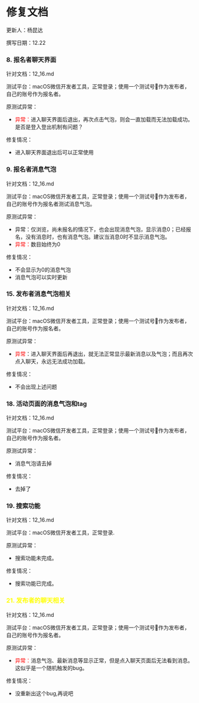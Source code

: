 # 修复文档

更新人：杨昆达

撰写日期：12.22



### 8. 报名者聊天界面

针对文档：12_16.md

测试平台：macOS微信开发者工具，正常登录；使用一个测试号🐖作为发布者，自己的账号作为报名者。

原测试异常：

- <font color=red>异常：</font>进入聊天界面后退出，再次点击气泡，则会一直加载而无法加载成功。是否是登入登出机制有问题？

修复情况：

- 进入聊天界面退出后可以正常使用



### 9. 报名者消息气泡

针对文档：12_16.md

测试平台：macOS微信开发者工具，正常登录；使用一个测试号🐖作为发布者，自己的账号作为报名者测试消息气泡。

原测试异常：

- 异常：仅浏览，尚未报名的情况下，也会出现消息气泡，显示消息0；已经报名，没有消息时，也有消息气泡。建议当消息0时不显示消息气泡。
- <font color=red>异常：</font>数目始终为0

修复情况：

- 不会显示为0的消息气泡
- 消息气泡可以实时更新



### 15. 发布者消息气泡相关

针对文档：12_16.md

测试平台：macOS微信开发者工具，正常登录；使用一个测试号🐖作为发布者，自己的账号作为报名者。

原测试异常：

- <font color='red'>异常</font>：进入聊天界面后再退出，就无法正常显示最新消息以及气泡；而且再次点入聊天，永远无法成功加载。

修复情况：

- 不会出现上述问题



### 18. 活动页面的消息气泡和tag

针对文档：12_16.md

测试平台：macOS微信开发者工具，正常登录；使用一个测试号🐖作为发布者，自己的账号作为报名者。

原测试异常：

- 消息气泡请去掉

修复情况：

- 去掉了



### 19. 搜索功能

针对文档：12_16.md

测试平台：macOS微信开发者工具，正常登录.

原测试异常：

- 搜索功能未完成。

修复情况：

- 搜索功能已完成。



### <font color=yellow>21. 发布者的聊天相关</font>

针对文档：12_16.md

测试平台：macOS微信开发者工具，正常登录；使用一个测试号🐖作为发布者，自己的账号作为报名者。

原测试异常：

- <font color=red>异常：</font>消息气泡、最新消息等显示正常，但是点入聊天页面后无法看到消息。这似乎是一个随机触发的bug。

修复情况：

- 没重新出这个bug,再说吧